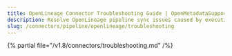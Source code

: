 ```yaml
---
title: OpenLineage Connector Troubleshooting Guide | OpenMetadataSupport
description: Resolve OpenLineage pipeline sync issues caused by execution trace mismatches or metadata inconsistency.
slug: /connectors/pipeline/openlineage/troubleshooting
---
```


{% partial file="/v1.8/connectors/troubleshooting.md" /%}
